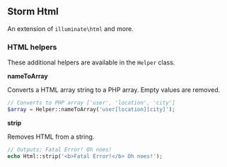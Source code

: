 ## Storm Html

An extension of `illuminate\html` and more.

### HTML helpers

These additional helpers are available in the `Helper` class.

**nameToArray**

Converts a HTML array string to a PHP array. Empty values are removed.

```php
// Converts to PHP array ['user', 'location', 'city']
$array = Helper::nameToArray('user[location][city]');
```

**strip**

Removes HTML from a string.
```php
// Outputs: Fatal Error! Oh noes!
echo Html::strip('<b>Fatal Error!</b> Oh noes!');
```
